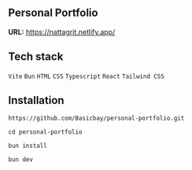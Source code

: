 ## Personal Portfolio
**URL:** https://nattagrit.netlify.app/

## Tech stack
`Vite` `Bun` `HTML` `CSS` `Typescript` `React` `Tailwind CSS`

## Installation
```console
https://github.com/Basicbay/personal-portfolio.git
```
```console
cd personal-portfolio
```
```console
bun install
```
```console
bun dev
```
